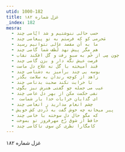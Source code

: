 ```yaml
---
utid: 1000-182
title: غزل شماره ۱۸۲
_index: 182
mesra:
  - حسب حالی ننوشتیم و شد ایّامی چند
  - مَحرمی کو که فرستم به تو پیغامی چند
  - ما به آن مقصد عالی نتوانیم رسید
  - هم مگر پیش نهد لُطف شما گامی چند
  - چون مِی از خُم به سبو رفت و گل افکند نقاب
  - فرصت عیش نگه دار و بزن گامی چند
  - قند آمیخته با گل نه علاج دل ماست
  - بوسه یی چند برآمیز به دشنامی چند
  - زاهد از کوچه رندان به سلامت بگذر
  - تا خرابت نکند صحبت بدنامی چند
  - عیب می جمله چو گفتی هنرش نیز بگوی
  - نفی حکمت مکن از بهر دل عامی چند
  - ‌ ای گدایان خرابات خدا یار شماست
  - چشم انعام مدارید ز انعامی چند
  - پیر میخانه چه خوش گفت به دُردی کش خویش
  - که مگو حال دل سوخته با خامی چند
  - حافظ از شوق رُخ مهرفروز تو بسوخت
  - کامگارا نظری کن سوی ناکامی چند
---
```

غزل شماره ۱۸۲
